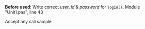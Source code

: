 **Before used:** Write correct *user_id* & *password* for `login()`. Module "Unit1.pas", line 43

Accept any call sample
